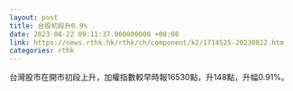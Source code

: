 ```yaml
---
layout: post
title: 台股初段升0.9%
date: 2023-08-22 09:11:37.000000000 +08:00
link: https://news.rthk.hk/rthk/ch/component/k2/1714525-20230822.htm
categories: rthk
---
```


台灣股市在開市初段上升，加權指數較早時報16530點，升148點，升幅0.91%。
